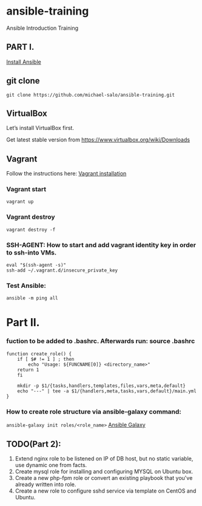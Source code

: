 # ansible-training

Ansible Introduction Training
## PART I.
[Install Ansible](http://docs.ansible.com/ansible/latest/installation_guide/intro_installation.html)

## git clone
```git clone https://github.com/michael-salo/ansible-training.git```

## VirtualBox

Let’s install VirtualBox first.

Get latest stable version from https://www.virtualbox.org/wiki/Downloads

## Vagrant
Follow the instructions here: [Vagrant installation](https://www.vagrantup.com/docs/installation/)

### Vagrant start
```vagrant up```

### Vagrant destroy
```vagrant destroy -f```

### SSH-AGENT: How to start and add vagrant identity key in order to ssh-into VMs.
```
eval "$(ssh-agent -s)"
ssh-add ~/.vagrant.d/insecure_private_key
```

### Test Ansible:

```ansible -m ping all```

# Part II.

### fuction to be added to .bashrc. Afterwards run: source .bashrc
```
function create_role() {
    if [ $# != 1 ] ; then
        echo "Usage: ${FUNCNAME[0]} <directory_name>"
    return 1
    fi

    mkdir -p $1/{tasks,handlers,templates,files,vars,meta,default}
    echo "---" | tee -a $1/{handlers,meta,tasks,vars,default}/main.yml
}
```
### How to create role structure via ansible-galaxy command:
```ansible-galaxy init roles/<role_name>```
[Ansible Galaxy](http://docs.ansible.com/ansible/latest/reference_appendices/galaxy.html#create-roles) 
## TODO(Part 2): 
1. Extend nginx role to be listened on IP of DB host, but no static variable, use dynamic one from facts.
2. Create mysql role for installing and configuring MYSQL on Ubuntu box.
3. Create a new php-fpm role or convert an existing playbook that you've already written into role.
4. Create a new role to configure sshd service via template on CentOS and Ubuntu.
